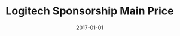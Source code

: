 ---
layout: post
title:  "Logitech Sponsorship Main Price"
date: "2017-01-01"
tag: Awards
company: START Hack
employment_type: 500€
location: "St.Gallen, Switzerland"
---